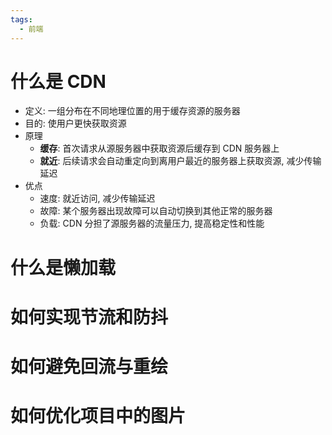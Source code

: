 ```yaml
---
tags:
  - 前端
---
```

# 什么是 CDN

- 定义: 一组分布在不同地理位置的用于缓存资源的服务器
- 目的: 使用户更快获取资源
- 原理
	- **缓存**: 首次请求从源服务器中获取资源后缓存到 CDN 服务器上
	- **就近**: 后续请求会自动重定向到离用户最近的服务器上获取资源, 减少传输延迟
- 优点
	- 速度: 就近访问, 减少传输延迟
	- 故障: 某个服务器出现故障可以自动切换到其他正常的服务器
	- 负载: CDN 分担了源服务器的流量压力, 提高稳定性和性能

# 什么是懒加载

# 如何实现节流和防抖

# 如何避免回流与重绘

# 如何优化项目中的图片